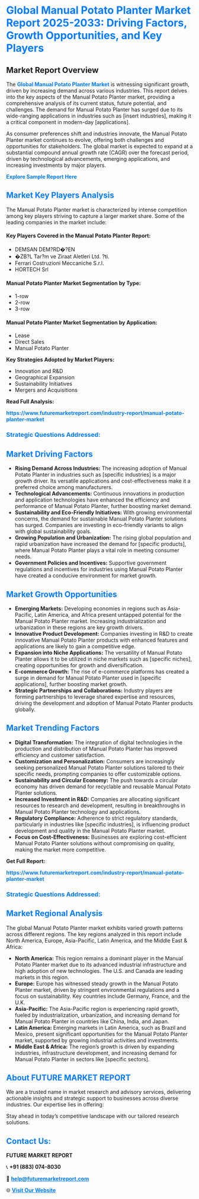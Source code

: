 <h1 style="color: #007BFF;">Global Manual Potato Planter Market Report 2025-2033: Driving Factors, Growth Opportunities, and Key Players</h1>

<section id="overview">
<h2>Market Report Overview</h2>
<p>The <a href="https://www.futuremarketreport.com/industry-report/manual-potato-planter-market" style="color: #007BFF; text-decoration: none;"><strong>Global Manual Potato Planter Market</strong></a> is witnessing significant growth, driven by increasing demand across various industries. This report delves into the key aspects of the Manual Potato Planter market, providing a comprehensive analysis of its current status, future potential, and challenges. The demand for Manual Potato Planter has surged due to its wide-ranging applications in industries such as [insert industries], making it a critical component in modern-day [applications].</p>
<p>As consumer preferences shift and industries innovate, the Manual Potato Planter market continues to evolve, offering both challenges and opportunities for stakeholders. The global market is expected to expand at a substantial compound annual growth rate (CAGR) over the forecast period, driven by technological advancements, emerging applications, and increasing investments by major players.</p>
</section>

<section id="overview">
<p><a href="https://www.futuremarketreport.com/request-sample/reportId=127812" style="color: #007BFF; text-decoration: none;"><strong>Explore Sample Report Here</strong></a></p>
</section>

<section id="key-players">
<h2 style="color: #007BFF;">Market Key Players Analysis</h2>
<p>The Manual Potato Planter market is characterized by intense competition among key players striving to capture a larger market share. Some of the leading companies in the market include:</p>
<h4>Key Players Covered in the Manual Potato Planter Report:</h4>
<ul><li>DEMSAN DEM?RD�?EN</li><li>�ZB?L Tar?m ve Ziraat Aletleri Ltd. ?ti.</li><li>Ferrari Costruzioni Meccaniche S.r.l.</li><li>HORTECH Srl</li></ul>
<h4>Manual Potato Planter Market Segmentation by Type:</h4>
<ul><li>1-row</li><li>2-row</li><li>3-row</li></ul>

<h4>Manual Potato Planter Market Segmentation by Application:</h4>
<ul><li>Lease</li><li>Direct Sales</li><li>Manual Potato Planter</li></ul>
<p><strong>Key Strategies Adopted by Market Players:</strong></p>
<ul>
<li>Innovation and R&D</li>
<li>Geographical Expansion</li>
<li>Sustainability Initiatives</li>
<li>Mergers and Acquisitions</li>
</ul>
</section>

<section>
<p><strong>Read Full Analysis: </strong></p><a href="https://www.futuremarketreport.com/industry-report/manual-potato-planter-market" style="color: #007BFF; text-decoration: none;"><strong>https://www.futuremarketreport.com/industry-report/manual-potato-planter-market</strong></a>
<h3 style="color: #007BFF;">Strategic Questions Addressed:</h3>
</section>

<section id="driving-factors">
<h2 style="color: #007BFF;">Market Driving Factors</h2>
<ul>
<li><strong>Rising Demand Across Industries:</strong> The increasing adoption of Manual Potato Planter in industries such as [specific industries] is a major growth driver. Its versatile applications and cost-effectiveness make it a preferred choice among manufacturers.</li>
<li><strong>Technological Advancements:</strong> Continuous innovations in production and application technologies have enhanced the efficiency and performance of Manual Potato Planter, further boosting market demand.</li>
<li><strong>Sustainability and Eco-Friendly Initiatives:</strong> With growing environmental concerns, the demand for sustainable Manual Potato Planter solutions has surged. Companies are investing in eco-friendly variants to align with global sustainability goals.</li>
<li><strong>Growing Population and Urbanization:</strong> The rising global population and rapid urbanization have increased the demand for [specific products], where Manual Potato Planter plays a vital role in meeting consumer needs.</li>
<li><strong>Government Policies and Incentives:</strong> Supportive government regulations and incentives for industries using Manual Potato Planter have created a conducive environment for market growth.</li>
</ul>
</section>

<section id="growth-opportunities">
<h2 style="color: #007BFF;">Market Growth Opportunities</h2>
<ul>
<li><strong>Emerging Markets:</strong> Developing economies in regions such as Asia-Pacific, Latin America, and Africa present untapped potential for the Manual Potato Planter market. Increasing industrialization and urbanization in these regions are key growth drivers.</li>
<li><strong>Innovative Product Development:</strong> Companies investing in R&D to create innovative Manual Potato Planter products with enhanced features and applications are likely to gain a competitive edge.</li>
<li><strong>Expansion into Niche Applications:</strong> The versatility of Manual Potato Planter allows it to be utilized in niche markets such as [specific niches], creating opportunities for growth and diversification.</li>
<li><strong>E-commerce Growth:</strong> The rise of e-commerce platforms has created a surge in demand for Manual Potato Planter used in [specific applications], further boosting market growth.</li>
<li><strong>Strategic Partnerships and Collaborations:</strong> Industry players are forming partnerships to leverage shared expertise and resources, driving the development and adoption of Manual Potato Planter products globally.</li>
</ul>
</section>

<section id="trending-factors">
<h2 style="color: #007BFF;">Market Trending Factors</h2>
<ul>
<li><strong>Digital Transformation:</strong> The integration of digital technologies in the production and distribution of Manual Potato Planter has improved efficiency and customer satisfaction.</li>
<li><strong>Customization and Personalization:</strong> Consumers are increasingly seeking personalized Manual Potato Planter solutions tailored to their specific needs, prompting companies to offer customizable options.</li>
<li><strong>Sustainability and Circular Economy:</strong> The push towards a circular economy has driven demand for recyclable and reusable Manual Potato Planter solutions.</li>
<li><strong>Increased Investment in R&D:</strong> Companies are allocating significant resources to research and development, resulting in breakthroughs in Manual Potato Planter technology and applications.</li>
<li><strong>Regulatory Compliance:</strong> Adherence to strict regulatory standards, particularly in industries like [specific industries], is influencing product development and quality in the Manual Potato Planter market.</li>
<li><strong>Focus on Cost-Effectiveness:</strong> Businesses are exploring cost-efficient Manual Potato Planter solutions without compromising on quality, making the market more competitive.</li>
</ul>
</section>

<section>
<p><strong>Get Full Report: </strong></p><a href="https://www.futuremarketreport.com/industry-report/manual-potato-planter-market" style="color: #007BFF; text-decoration: none;"><strong>https://www.futuremarketreport.com/industry-report/manual-potato-planter-market</strong></a>
<h3 style="color: #007BFF;">Strategic Questions Addressed:</h3>
</section>


<section id="regional-analysis">
<h2 style="color: #007BFF;">Market Regional Analysis</h2>
<p>The global Manual Potato Planter market exhibits varied growth patterns across different regions. The key regions analyzed in this report include North America, Europe, Asia-Pacific, Latin America, and the Middle East & Africa:</p>
<ul>
<li><strong>North America:</strong> This region remains a dominant player in the Manual Potato Planter market due to its advanced industrial infrastructure and high adoption of new technologies. The U.S. and Canada are leading markets in this region.</li>
<li><strong>Europe:</strong> Europe has witnessed steady growth in the Manual Potato Planter market, driven by stringent environmental regulations and a focus on sustainability. Key countries include Germany, France, and the U.K.</li>
<li><strong>Asia-Pacific:</strong> The Asia-Pacific region is experiencing rapid growth, fueled by industrialization, urbanization, and increasing demand for Manual Potato Planter in countries like China, India, and Japan.</li>
<li><strong>Latin America:</strong> Emerging markets in Latin America, such as Brazil and Mexico, present significant opportunities for the Manual Potato Planter market, supported by growing industrial activities and investments.</li>
<li><strong>Middle East & Africa:</strong> The region’s growth is driven by expanding industries, infrastructure development, and increasing demand for Manual Potato Planter in sectors like [specific sectors].</li>
</ul>
</section>

<footer>
<h2 style="color: #007BFF;">About FUTURE MARKET REPORT</h2>
<p>We are a trusted name in market research and advisory services, delivering actionable insights and strategic support to businesses across diverse industries. Our expertise lies in offering:</p>

<p>Stay ahead in today’s competitive landscape with our tailored research solutions.</p>

<h2 style="color: #007BFF;">Contact Us:</h2>
<p><strong>FUTURE MARKET REPORT</strong></p>
<p>📞 <strong>+91 (883) 074-8030</strong></p>
<p>📧 <strong><a href="mailto:help@futuremarketreport.com" style="color: #007BFF;">help@futuremarketreport.com</a></strong></p>
<p>🌐 <strong><a href="https://www.futuremarketreport.com/" style="color: #007BFF;">Visit Our Website</a></strong></p>
</footer>
